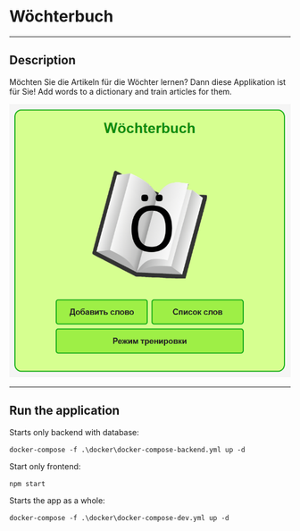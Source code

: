 # Wöchterbuch

---
## Description

Möchten Sie die Artikeln für die Wöchter lernen? Dann diese Applikation ist für Sie!
Add words to a dictionary and train articles for them.

![img.png](readme_imgs/main_page.png)

---

## Run the application

Starts only backend with database:
```
docker-compose -f .\docker\docker-compose-backend.yml up -d
```

Start only frontend:
```
npm start
```

Starts the app as a whole:
```
docker-compose -f .\docker\docker-compose-dev.yml up -d
```
